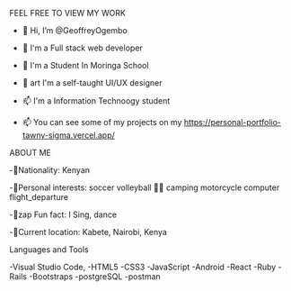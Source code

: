 
FEEL FREE TO VIEW MY WORK

- 👋 Hi, I’m @GeoffreyOgembo

- 👀  I'm a Full stack web developer

- 🌱  I'm a Student In Moringa School

- 💞️ art I'm a self-taught UI/UX designer

- 📫 I'm a Information Technoogy student

- 📫 You can see some of my projects on my https://personal-portfolio-tawny-sigma.vercel.app/

ABOUT ME

-👋Nationality: Kenyan

-👋Personal interests: soccer volleyball 💪🏽 camping motorcycle computer flight_departure

-👋zap Fun fact: I Sing, dance

-👋Current location: Kabete, Nairobi, Kenya

Languages and Tools

-Visual Studio Code,
-HTML5 
-CSS3 
-JavaScript 
-Android 
-React 
-Ruby 
-Rails 
-Bootstraps 
-postgreSQL 
-postman











